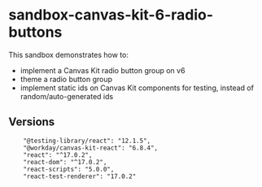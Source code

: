 # sandbox-canvas-kit-6-radio-buttons

This sandbox demonstrates how to:

- implement a Canvas Kit radio button group on v6
- theme a radio button group
- implement static ids on Canvas Kit components for testing, instead of random/auto-generated ids

## Versions

```
    "@testing-library/react": "12.1.5",
    "@workday/canvas-kit-react": "6.8.4",
    "react": "^17.0.2",
    "react-dom": "^17.0.2",
    "react-scripts": "5.0.0",
    "react-test-renderer": "17.0.2"
```
